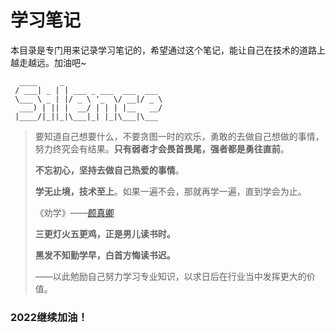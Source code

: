 # 学习笔记

本目录是专门用来记录学习笔记的，希望通过这个笔记，能让自己在技术的道路上越走越远。加油吧~

``` 
  ____     _
 / ___| _ | | ___ _ ___	 ___  ___
 \___ \ _ | |/ _ \ '_  \/ __|/ _ \
  ___) | || |  __/ | | | |__   __/
 |____/|_||_|\___|_| |_|\___|\___
```

> 要知道自己想要什么，不要贪图一时的欢乐，勇敢的去做自己想做的事情，努力终究会有结果。**只有弱者才会畏首畏尾，强者都是勇往直前**。
>
> **不忘初心，坚持去做自己热爱的事情**。
>
> **学无止境，技术至上**。如果一遍不会，那就再学一遍，直到学会为止。
>
> 
>
> 《劝学》——[颜真卿](https://baike.baidu.com/item/颜真卿)
>
> **三更灯火五更鸡，正是男儿读书时。**
>
> **黑发不知勤学早，白首方悔读书迟。**
>
> ——以此勉励自己努力学习专业知识，以求日后在行业当中发挥更大的价值。

### 2022继续加油！
